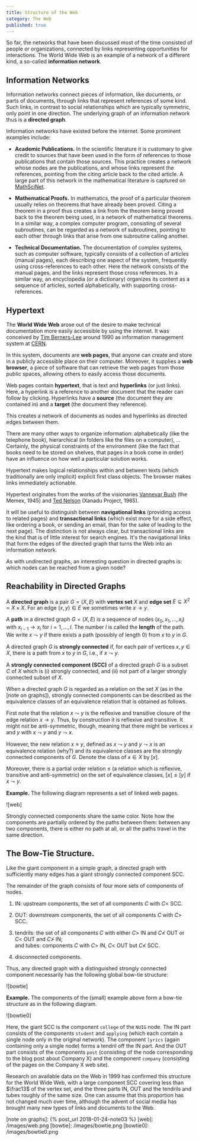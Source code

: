 ```yaml
---
title: Structure of the Web
category: The Web
published: true
---
```


So far, the networks that have been discussed most of the time
consisted of people or organizations, connected by links representing
opportunities for interactions.   The World Wide Web is an example
of a network of a different kind, a so-called **information network**.

##  Information Networks

Information networks connect pieces of information,
like documents, or parts of documents, through links
that represent references of some kind.  Such links,
in contrast to social relationships which are typically symmetric,
only point in one direction.
The underlying graph of an information network thus
is a **directed graph**.

Information networks have existed before the internet.  Some prominent
examples include:

* **Academic Publications.**  In the scientific literature it is customary
to give credit to sources that have been used in the form of
references to those publications that contain those sources.
This practice creates a network whose nodes are the
publications, and whose links represent the references, pointing from
the citing article back to the cited article.
A large part of this network in the mathematical literature is
captured on [MathSciNet].

* **Mathematical Proofs.**  In mathematics, the proof of a particular theorem
usually relies on theorems that have already been proved.
Citing a theorem in a proof thus creates a link from the theorem
being proved back to the theorem being used, in a network of mathematical
theorems.  In a similar way, a complex computer program,
consisting of several subroutines, can be regarded
as a network of subroutines, pointing to each other through links
that arise from one subroutine calling another.

* **Technical Documentation.** The documentation of complex systems,
such as computer software, typically consists of a collection of
articles (manual pages), each describing one aspect of the system,
frequently using cross-references to each other.  Here the network
consists of the manual pages, and the links represent those cross
references.  In a similar way, an encyclopedia (or a dictionary)
organizes its content as a sequence of articles, sorted
alphabetically, with supporting cross-references.

##  Hypertext

The **World Wide Web** arose out of the desire to make technical
documentation more easily accessible by using the internet.
It was conceived by [Tim Berners-Lee] around 1990
as information management system at [CERN].

In this system, documents are **web pages**, that anyone can create
and store in a publicly accessible place on their computer.  Moreover,
it supplies a **web browser**, a piece of software that can retrieve
the web pages from those public spaces, allowing others to easily
access those documents.

Web pages contain **hypertext**, that is text and **hyperlinks** (or
just links).  Here, a hyperlink is a reference to another document
that the reader can follow by clicking.  Hyperlinks have a **source**
(the document they are contained in) and a **target** (the document
they reference).

This creates a network of documents as nodes
and hyperlinks as directed edges between them.

There are many other ways to organize information: alphabetically
(like the telephone book),
hierarchical (in folders like the files on a computer), ...
Certainly, the physical constraints of the environment
(like the fact that books need to be stored on shelves,
that pages in a book come in order)
have an influence on how well a particular solution works.

Hypertext makes logical relationships
within and between texts (which traditionally are only implicit)
explicit first class objects.
The browser makes links immediately actionable.

Hypertext originates from the works of the visionaries
[Vannevar Bush] (the Memex, 1945) and
[Ted Nelson] (Xanadu Project, 1965).

It will be useful to distinguish between **navigational links**
(providing access to related pages)
and **transactional links** (which exist more
for a side effect, like ordering a book,
or sending an email, than
for the sake of leading to the next page).
The distinction is not always clear,
but transactional links are the kind that is of
little interest for search engines.
It's the navigational links that
form the edges of the directed graph
that turns the Web into
an information network.

As with undirected graphs, an interesting question in
directed graphs is: which nodes can be reached from
a given node?

##  Reachability in Directed Graphs

A **directed graph** is a pair $G = (X, E)$
with **vertex set** $X$  and **edge set** $E \subseteq X^2 = X \times X$.
For an edge $(x, y) \in E$ we sometimes write $x \to y$.

A **path** in a directed graph  $G = (X, E)$
is a sequence of nodes $(x_0, x_1, \dots, x_l)$
with $x_{i-1} \to x_i$ for $i = 1,\dots, l$.
The number $l$ is called the **length** of the path.
We write $x \leadsto y$
if there exists a path (possibly of length $0$)
from $x$ to $y$ in $G$.

A directed graph $G$ is **strongly connected** if, for
each pair of vertices $x, y \in X$, there is a path from
$x$ to $y$ in $G$, i.e., if $x \leadsto y$.

A **strongly connected component (SCC)** of a directed graph $G$
is a subset $C$ of $X$ which is (i) strongly connected,
and (ii) not part of a larger strongly connected subset of $X$.


When a directed graph $G$ is regarded as a relation
on the set $X$
(as in the [note on graphs]), strongly connected components can be described as
the equivalence classes of an equivalence relation that is obtained
as follows.

First note that the relation ${x \leadsto y}$
is the reflexive and transitive closure of the
edge relation $x \to y$.  Thus, by construction it is reflexive and
transitive.  It might not be anti-symmetric, though,
meaning that there might be vertices $x$ and $y$
with $x\leadsto y$ and $y 
\leadsto x$.

However, the new relation $x \equiv y$,
defined as $x \leadsto y$ and $y \leadsto x$
is an equivalence relation (why?)
and its equivalence classes are the strongly connected
components of $G$.  Denote the class of $x \in X$ by $[x]$.

Moreover, there is a partial order relation
$\leq$ (a relation which is reflexive, transitive and anti-symmetric)
on the set of equivalence classes,
$[x] \leq [y]$ if $x \leadsto
y$.

**Example.**  The following diagram represents a set of
linked web pages.

![web]

Strongly connected components share the same color.  Note how the
components are  partially ordered by the paths between them:
between any two components, there is either no path at all,
or all the paths travel in the same direction.

## The Bow-Tie Structure.

Like the giant component in a simple graph,
a directed graph with sufficiently many edges
has  a giant strongly connected component SCC.

The remainder of the graph consists of four more sets of components of nodes.

1. IN: upstream components, the set of all components
$C$ with $C <$ SCC.

2. OUT: downstream components,
the set of all components $C$ with $C >$ SCC.

3. tendrils: the set of all components $C$ with either $C >$ IN and $C \not<$ OUT
or $C <$ OUT and $C \not>$ IN; <BR />
and tubes: components $C$ with $C >$ IN, $C <$ OUT but $C \not <$ SCC.

4. disconnected components.

Thus, any directed graph with a distinguished strongly connected component
necessarily has the following global bow-tie structure:

![bowtie]

**Example.**  The components of the (small) example above form
a bow-tie structure as in the following diagram.

![bowtie0]

Here, the giant SCC is the component `college` of the `NUIG` node.
The IN part consists of the components `student` and `applying`
(which each contain a single node only in the original network).
The component `lyrics` (again containing only a single node)
forms a tendril off the IN part.  And the OUT part
consists of the components `post` (consisting of the
node corresponding to the blog post about Company X)
and the component `company` (consisting of the pages
on the Company X web site).

Research on available data on the Web in 1999 has confirmed this
structure for the World Wide Web, with a large component SCC
covering less than $\frac13$ of the vertex set,
and the
three parts IN, OUT and the tendrils and tubes roughly of the same
size.  One can assume that this proportion has not changed much over
time, although the advent of social media
has brought many new types of links and
documents to the Web.


[MathSciNet]: http://www.ams.org/mathscinet
[Tim Berners-Lee]: https://en.wikipedia.org/wiki/Tim_Berners-Lee
[CERN]: http://info.cern.ch/hypertext/WWW/TheProject.html
[Vannevar Bush]: https://en.wikipedia.org/wiki/Vannevar_Bush
[Ted Nelson]: https://en.wikipedia.org/wiki/Ted_Nelson
[note on graphs]: {% post_url 2018-01-24-note03 %}
[web]: /images/web.png
[bowtie]: /images/bowtie.png
[bowtie0]: /images/bowtie0.png
